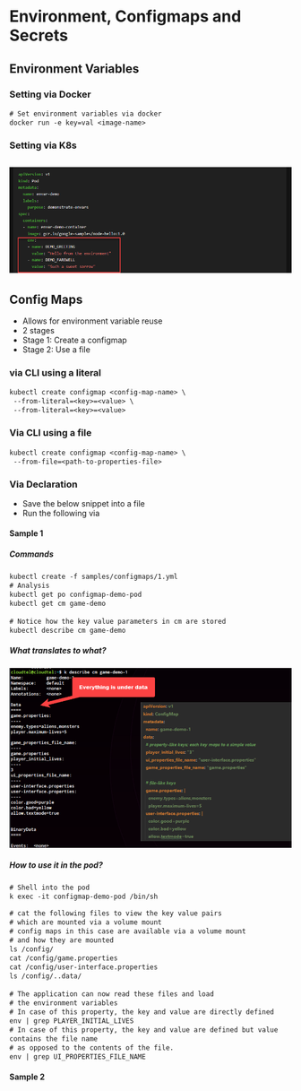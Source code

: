 # Environment, Configmaps and Secrets

## Environment Variables

### Setting via Docker
```shell
# Set environment variables via docker
docker run -e key=val <image-name>
```
### Setting via K8s
![Alt Basics](./docs/images/env.png)
---

## Config Maps

* Allows for environment variable reuse
*  2 stages
  * Stage 1: Create a configmap
  * Stage 2: Use a file

### via CLI using a literal
```
kubectl create configmap <config-map-name> \
 --from-literal=<key>=<value> \
 --from-literal=<key>=<value> 
```
### Via CLI using a file 
```
kubectl create configmap <config-map-name> \
 --from-file=<path-to-properties-file>
```

### Via Declaration

* Save the below snippet into a file
* Run the following via 

#### Sample 1

##### Commands
```shell
kubectl create -f samples/configmaps/1.yml
# Analysis
kubectl get po configmap-demo-pod
kubectl get cm game-demo

# Notice how the key value parameters in cm are stored
kubectl describe cm game-demo
```
##### What translates to what?
![Alt Basics](./docs/images/cm-desc.png)

##### How to use it in the pod?

```shell
# Shell into the pod
k exec -it configmap-demo-pod /bin/sh
```

```shell
# cat the following files to view the key value pairs
# which are mounted via a volume mount
# config maps in this case are available via a volume mount
# and how they are mounted
ls /config/
cat /config/game.properties
cat /config/user-interface.properties
ls /config/..data/

# The application can now read these files and load
# the environment variables 
# In case of this property, the key and value are directly defined
env | grep PLAYER_INITIAL_LIVES
# In case of this property, the key and value are defined but value contains the file name
# as opposed to the contents of the file.
env | grep UI_PROPERTIES_FILE_NAME
```

#### Sample 2
